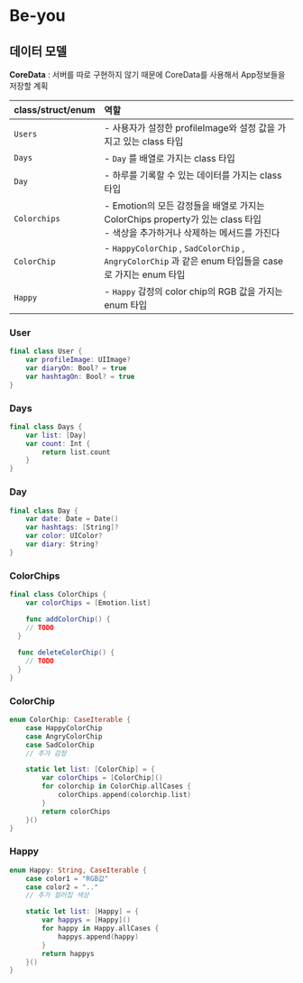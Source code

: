 # Be-you 



## 데이터 모델

**CoreData** : 서버를 따로 구현하지 않기 때문에 CoreData를 사용해서 App정보들을 저장할 계획

| class/struct/enum | 역할                                                         |
| :---------------- | :----------------------------------------------------------- |
| `Users`           | - 사용자가 설정한 profileImage와 설정 값을 가지고 있는 class 타입 |
| `Days`            | - `Day` 를 배열로 가지는 class 타입                          |
| `Day`             | - 하루를 기록할 수 있는 데이터를 가지는 class 타입           |
| `Colorchips`      | - Emotion의 모든 감정들을 배열로 가지는 ColorChips property가 있는 class 타입 <br/>- 색상을 추가하거나 삭제하는 메서드를 가진다 |
| `ColorChip`       | - `HappyColorChip` , `SadColorChip` , `AngryColorChip` 과 같은 enum 타입들을 case로 가지는 enum 타입 |
| `Happy`           | - `Happy` 감정의 color chip의 RGB 값을 가지는 enum 타입      |



### User

```swift
final class User {
	var profileImage: UIImage?
	var diaryOn: Bool? = true
	var hashtagOn: Bool? = true
}
```



### Days

```swift
final class Days {
	var list: [Day]
	var count: Int {
		return list.count 
	}
}
```



### Day

```swift
final class Day {
	var date: Date = Date()
	var hashtags: [String]?
	var color: UIColor?
	var diary: String?
}
```



### ColorChips

```swift
final class ColorChips {
	var colorChips = [Emotion.list]

	func addColorChip() {
    // TODO
  }
  
  func deleteColorChip() {
    // TODO
  }
}
```



### ColorChip

```swift
enum ColorChip: CaseIterable {
	case HappyColorChip
	case AngryColorChip
	case SadColorChip
	// 추가 감정

	static let list: [ColorChip] = {
		var colorChips = [ColorChip]()
		for colorchip in ColorChip.allCases {
			colorChips.append(colorchip.list)
		}
		return colorChips
	}()	
}
```



### Happy

```swift
enum Happy: String, CaseIterable {
	case color1 = "RGB값"
	case color2 = ".."
	// 추가 컬러칩 색상

	static let list: [Happy] = {
		var happys = [Happy]()
		for happy in Happy.allCases {
			happys.append(happy)
		}
		return happys
	}()
}
```

